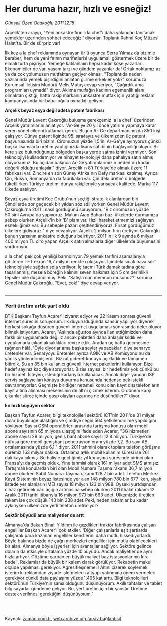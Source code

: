 # Her duruma hazır,  hızlı ve esneğiz!

*Günseli Özen Ocakoğlu 2011.12.15*

<td class="columnist-detail">
<p>Arçelik'ten arayıp, "Yeni ankastre fırın a la chef'i daha yakından tanıtacak yemekler üzerinden sohbet edeceğiz." diyorlar. Toplantı Rahmi Koç Müzesi Halat'ta. Bir de sürpriz var!</p>
<p>
<div id="haberMetinDiv">
<p>İlk kez a la chef reklamında oynayan ünlü oyunca Serra Yılmaz da bizimle beraber; hem de yeni fırının marifetlerini uygulamalı göstermek üzere bir de elmalı turta pişiriyor. Yemeğe katılanların hepsi kadın köşe yazarları. Ekonomiciler de var, yaşam tarzı ve gündem yazanlar da! Ortak noktamız az ya da çok yolumuzun mutfaktan geçiyor olması. "Toplantıda neden yazılarında yemek pişirdiğini anlatan gurme erkekler yok?" sorumuza Kurumsal İletişim Müdürü Melis Mutuş cevap veriyor, "Çağırdık ama programları uymadı!" diyor. Aklıma mutfağın kadının egemenlik alanı olmaktan çıktığı, hatta rakip markanın ankastre mutfak için yaptığı reklam kampanyasında bir baba-oğulu oynattığı geliyor.
<p><b>Arçelik beyaz eşya değil adeta patent fabrikası </b>
<p>Genel Müdür Levent Çakıroğlu buluşma gerekçemiz 'a la chef' üzerinden Arçelik yatırımlarını anlatıyor. "Ar-Ge'ye 20 yıl önce yatırım yapmaya karar veren yöneticilerini kutlamak gerek. Bugün Ar-Ge departmanımızda 850 kişi çalışıyor. Dünya patent liginde 95. sıradayız ve ülkemizden üç patent başvurusunda biri bizim. Ciromuzun yüzde 1,5'ini Ar-Ge'ye ayırıyoruz çünkü başka lisanslarla üretim yaptığınızda lisans sahibinin bağlayıcılığı oluyor. Bir kere size bulunduğunuz bölgeden başka yerde satma iznini vermiyor. Son teknolojiyi kullandırmıyor ve nihayet teknolojiyi daha pahalıya satın almış oluyorsunuz. Bu açıdan bakınca Ar-Ge yatırımlarımızın neden bu kadar değerli olduğu anlaşılır." diyor. Arçelik'in 8'i Türkiye'de olmak üzere 11 fabrikası var. Zincire en son Güney Afrika'nın Defy markası katılmış. Ayrıca Çin, Rusya, Romanya'da da fabrikaları var. Çin'deki üretim o bölgede tüketilirken Türkiye üretimi dünya rakipleriyle yarışacak kalitede. Marka 117 ülkede satılıyor.
<p>Beyaz eşya üretimi Koç Grubu'nun seçtiği stratejik alanlardan biri. Şimdilerde zor geçecek bir yıldan söz ediliyorken Genel Müdür Levent Çakıroğlu'na 2011'i nasıl gördüğünü soruyorum. "Biz ciromuzun yüzde 50'sini Avrupa'da yapıyoruz. Malum Arap Baharı bazı ülkelerde durmamıza sebep olurken Arçelik'in bir 'B' planı var. Hızlı hareket etmemizi sağlayan esnekliğimiz var. Bu sebeple pazarı çeşitlendiriyoruz. Fırsat gördüğümüz ülkelere gidiyoruz." diye cevaplıyor. Arçelik 2 milyon fırın üretiyor. Çakıroğlu bunun yarısının ankastre olduğunu belirtiyor. 2011'in ilk 9 ayında 6 milyar 400 milyon TL ciro yapan Arçelik satın almalarla diğer ülkelerde büyümesini sürdürüyor.
<p> a la chef, pek çok yeniliği barındırıyor. 79 yemek tarifini aşamalarıyla gösteren TFT ekran 16,7 milyon renkten oluşuyor. İçindeki sıcak hava sörf teknolojisiyle sağdan sola veriliyor. İç hacmi Türk damak tadına göre tasarlanmış, mesela böreğin kalınını seven halkımız için 5 cm derinlikli tepsiler bile düşünülmüş. Peki, 'Satışlardan memnun musunuz?' soruma Genel Müdür Çakıroğlu, "Evet, çok!" diye cevap veriyor.
<br/>
 <hr/>
<h3>Yerli üretim artık şart oldu
</h3>
<p>BTK Başkanı Tayfun Acarer'i ziyaret ediyor ve 22 Kasım sonrası güvenli internet sürecini soruyorum. İlk duyurulduğunda sansür yapılıyor diyerek herkesi sokağa düşüren güvenli internet uygulaması sonrasında neler oluyor bilmek istiyorum. Acarer, "Aslında ağustos ayında ilan ettiğimizden daha farklı bir uygulamada değiliz ancak paketleri daha anlaşılır kıldık ve uygulamada çıkan aksaklıkları revize ettik. Aradan üç hafta geçmesine rağmen hâlâ, 'Öyle diyorlar ama başka şeyler yapacaklar' diye senaryo üretenler var. Senaryoyu üretenler ayrıca AGİK ve AB Komisyonu'nu da yanlış yönlendirmişlerdi. Bizzat giderek konuyu açıkladık ve tamamen bitirdik. Şu an 85 bin kullanıcı güvenli internet paketlerini kullanıyor. Bize hedef sayınız kaç diye soruyorlar. Bizim sayısal bir hedefimiz yok çünkü bu bir hizmet. İsteyen, istediği kadarıyla kullanacak. Ancak diğer yandan ISP servis sağlayıcıları konuyu duyurma konusunda nedense pek istekli davranmıyorlar. Geçmişte bir diğer netameli konu olan kayıt dışı telefonların kayıt altına alınması meselesinin de altını çizmek isterim. O dönem karşı çıkanlar süreç içinde gasp olayları azalınca ne düşündüler?" diyor.
<p><b>En hızlı büyüyen sektör
</b>
<p>Başkan Tayfun Acarer, bilgi teknolojileri sektörü ICT'nin 2011'de 31 milyar dolar büyüklüğe ulaştığını ve şimdiye değin 564 yetkilendirilme yapıldığını söylüyor. Sayısı GSM operatörleri arasında tartışma konusu olan mobil abone sayısının 65 milyona ulaştığını ifade eden Acarer, "3G hizmetleri abone sayısı 29 milyon, geniş bant abone sayısı 12.8 milyon. Türkiye'de nüfusa göre mobil genişbant penetrasyon oranı yüzde 7,2. Bu sayı AB ortalamasında yüzde 6,1." diyor. 2011 tahmini olarak toplam telefon görüşme süremiz 163 milyar dakika. Ortalama aylık mobil kullanım süresi ise 261 dakikaya çıkmış. Bu haliyle geçtiğimiz yıl konuşma süresinde birinci olan Fransa'yı da geçmiş olduk. Yine tahmini olarak 161 milyar adet SMS atmışız. Tartışmalı konulardan biri olan Mobil Numara Taşıma rakamı 36,7 milyon abone olurken Sabit Numara Taşıma rakamı 128,7 bin adet. Telefon Merkezi Kayıt Sisteminin beyaz listesinde yer alan 148 milyon 780 bin 677 iken, siyah listede yer alanların IMEI sayısı 18 milyon 123 bin 988. Oysaki yurtdışından cihaz getirmek cari açığın artmasına sebep olurken 2011 ithalat rakamı 12 Aralık 2011 tarihi itibarıyla 16 milyon 970 bin 663 adet. Ülkemizde üretilen rakam ise çok düşük 143 bin 238 adet. Peki, neden rakamlar bu kadar aykırıyken ülkemizde yerli telefon üretilmiyor?
<p><b>Sektör büyüdü ama maliyetler de arttı
</b>
<p>Almanya'da Bakan Binali Yıldırım ile gezdikleri traktör fabrikasında çalışan engelliler Başkan Acarer'i çok etkiler. "Diğer çalışanlarla eşit şartlarda çalışarak para kazanan engelliler kendilerini daha mutlu hissediyorlardı. Böyle bakınca bizde de çağrı merkezleri engelliler için mutlu olabilecekleri bir alan. Almanya böyle işyerleri için avantajlar sağlıyor. Sektöre gelince doların da etkisiyle ortalama yüzde 10 büyüdü. Ancak maliyetler de aynı hızla artıyor. Gözüme çarpan en büyük maliyet baz istasyonlarının kira bedeli. Reklamlar da büyük bir kalem olarak görülüyor. Rekabetin makul ölçüde yapılması gerekiyor. Agresifleşmemeli! Altını çizerek söylemek isterim ki reklamdan ziyade işletmelerin altyapı yatırımına önem vermeleri gerekiyor çünkü data paylaşımı yüzde 1.495 kat arttı. Bilgi teknolojileri sektörünün Türkiye'nin şansı olduğunu düşünüyorum. Akıllı tahtalar ve tablet bilgisayarlar gündeme geliyor. Bu, yerli üretim için bir şanstır. Üretime destek verilmesi gerektiğini düşünüyorum."</p></p></p></p></p></p></p></p></p></p></div>
</p>


<p><br>
		 </br></p></td>

Kaynak: [zaman.com.tr](http://zaman.com.tr/yazar.do?yazino=1215062), [web.archive.org (arşiv bağlantısı)](http://web.archive.org/web/20120314110802/http://www.zaman.com.tr/yazar.do?yazino=1215062)
